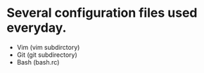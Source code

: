 Several configuration files used everyday.
===========================================

* Vim (vim subdirctory)
* Git (git subdirectory)
* Bash (bash.rc)
